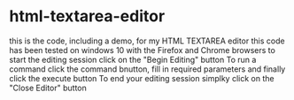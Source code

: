 # html-textarea-editor
this is the code, including a demo, for my HTML TEXTAREA editor
this code has been tested on windows 10 with the Firefox and Chrome browsers
to start the editing session click on the "Begin Editing" button
To run a command click the command bnutton, fill in required parameters and finally click the execute button
To end your editing session simplky click on the "Close Editor" button
